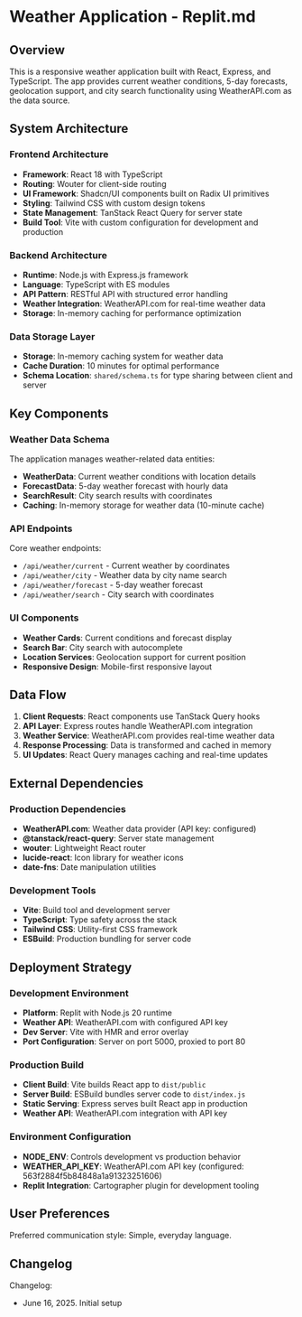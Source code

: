 # Weather Application - Replit.md

## Overview

This is a responsive weather application built with React, Express, and TypeScript. The app provides current weather conditions, 5-day forecasts, geolocation support, and city search functionality using WeatherAPI.com as the data source.

## System Architecture

### Frontend Architecture
- **Framework**: React 18 with TypeScript
- **Routing**: Wouter for client-side routing
- **UI Framework**: Shadcn/UI components built on Radix UI primitives
- **Styling**: Tailwind CSS with custom design tokens
- **State Management**: TanStack React Query for server state
- **Build Tool**: Vite with custom configuration for development and production

### Backend Architecture
- **Runtime**: Node.js with Express.js framework
- **Language**: TypeScript with ES modules
- **API Pattern**: RESTful API with structured error handling
- **Weather Integration**: WeatherAPI.com for real-time weather data
- **Storage**: In-memory caching for performance optimization

### Data Storage Layer
- **Storage**: In-memory caching system for weather data
- **Cache Duration**: 10 minutes for optimal performance
- **Schema Location**: `shared/schema.ts` for type sharing between client and server

## Key Components

### Weather Data Schema
The application manages weather-related data entities:
- **WeatherData**: Current weather conditions with location details
- **ForecastData**: 5-day weather forecast with hourly data
- **SearchResult**: City search results with coordinates
- **Caching**: In-memory storage for weather data (10-minute cache)

### API Endpoints
Core weather endpoints:
- `/api/weather/current` - Current weather by coordinates
- `/api/weather/city` - Weather data by city name search
- `/api/weather/forecast` - 5-day weather forecast
- `/api/weather/search` - City search with coordinates

### UI Components
- **Weather Cards**: Current conditions and forecast display
- **Search Bar**: City search with autocomplete
- **Location Services**: Geolocation support for current position
- **Responsive Design**: Mobile-first responsive layout

## Data Flow

1. **Client Requests**: React components use TanStack Query hooks
2. **API Layer**: Express routes handle WeatherAPI.com integration
3. **Weather Service**: WeatherAPI.com provides real-time weather data
4. **Response Processing**: Data is transformed and cached in memory
5. **UI Updates**: React Query manages caching and real-time updates

## External Dependencies

### Production Dependencies
- **WeatherAPI.com**: Weather data provider (API key: configured)
- **@tanstack/react-query**: Server state management
- **wouter**: Lightweight React router
- **lucide-react**: Icon library for weather icons
- **date-fns**: Date manipulation utilities

### Development Tools
- **Vite**: Build tool and development server
- **TypeScript**: Type safety across the stack
- **Tailwind CSS**: Utility-first CSS framework
- **ESBuild**: Production bundling for server code

## Deployment Strategy

### Development Environment
- **Platform**: Replit with Node.js 20 runtime
- **Weather API**: WeatherAPI.com with configured API key
- **Dev Server**: Vite with HMR and error overlay
- **Port Configuration**: Server on port 5000, proxied to port 80

### Production Build
- **Client Build**: Vite builds React app to `dist/public`
- **Server Build**: ESBuild bundles server code to `dist/index.js`
- **Static Serving**: Express serves built React app in production
- **Weather API**: WeatherAPI.com integration with API key

### Environment Configuration
- **NODE_ENV**: Controls development vs production behavior
- **WEATHER_API_KEY**: WeatherAPI.com API key (configured: 563f2884f5b84848a1a91323251606)
- **Replit Integration**: Cartographer plugin for development tooling

## User Preferences

Preferred communication style: Simple, everyday language.

## Changelog

Changelog:
- June 16, 2025. Initial setup